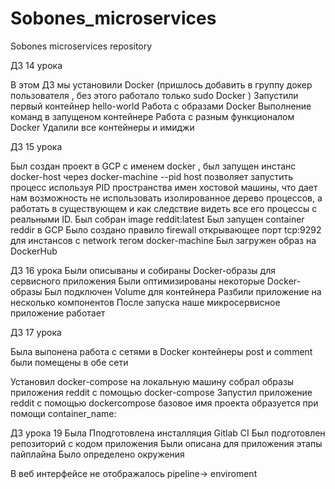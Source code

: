 # Sobones_microservices
Sobones microservices repository

ДЗ 14 урока

В этом ДЗ мы установили Docker (пришлось добавить в группу докер пользователя , без этого работало только sudo Docker )
Запустили первый контейнер  hello-world
Работа с образами Docker
Выполнение команд в запущеном контейнере
Работа с разным функционалом Docker
Удалили все контейнеры и имиджи

ДЗ 15 урока

Был создан проект в GCP с именем docker , был запущен инстанс docker-host через docker-machine
--pid host позволяет запустить процесс используя PID пространства имен хостовой машины, что дает нам возможность не использовать изолированное дерево процессов, а работать в существующем и как следствие видеть все его процессы с реальными ID.
Был собран image reddit:latest
Был запущен container reddir в GCP 
Было создано правило firewall  открывающее порт tcp:9292 для инстансов с network тегом docker-machine
Был загружен образ на DockerHub

ДЗ 16 урока
Были описываны и собираны Docker-образы для сервисного приложения
Были оптимизированы некоторые Docker-образы
Был подключен Volume для контейнера
Разбили приложение на несколько компонентов
После запуска наше микросервисное приложение работает

ДЗ 17 урока

Была выпонена работа с сетями в Docker
контейнеры post и comment были помещены в обе сети

Установил docker-compose на локальную машину
собрал образы приложения reddit с помощью docker-compose
Запустил приложение reddit с помощью dockercompose
базовое имя проекта образуется при помощи container_name:

ДЗ урока 19
Была Пподготовлена инсталляция Gitlab CI
Был подготовлен репозиторий с кодом приложения
Были описана для приложения этапы пайплайна
Было определено окружения

В веб интерфейсе не отображалось pipeline-> enviroment



